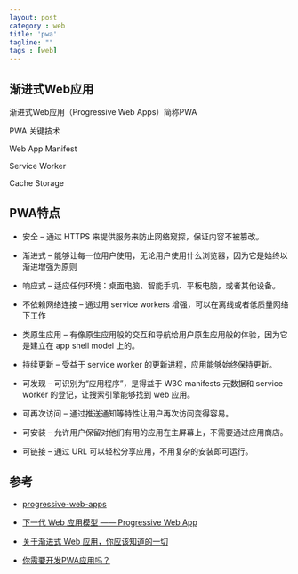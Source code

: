 ```yaml
---
layout: post
category : web
title: 'pwa'
tagline: ""
tags : [web]
---
```


## 渐进式Web应用

渐进式Web应用（Progressive Web Apps）简称PWA

PWA 关键技术

Web App Manifest

Service Worker

Cache Storage

## PWA特点

- 安全 – 通过 HTTPS 来提供服务来防止网络窥探，保证内容不被篡改。

- 渐进式 – 能够让每一位用户使用，无论用户使用什么浏览器，因为它是始终以渐进增强为原则

- 响应式 – 适应任何环境：桌面电脑、智能手机、平板电脑，或者其他设备。

- 不依赖网络连接 – 通过用 service workers 增强，可以在离线或者低质量网络下工作

- 类原生应用 – 有像原生应用般的交互和导航给用户原生应用般的体验，因为它是建立在 app shell model 上的。

- 持续更新 – 受益于 service worker 的更新进程，应用能够始终保持更新。

- 可发现 – 可识别为“应用程序”，是得益于 W3C manifests 元数据和 service worker 的登记，让搜索引擎能够找到 web 应用。

- 可再次访问 – 通过推送通知等特性让用户再次访问变得容易。

- 可安装 – 允许用户保留对他们有用的应用在主屏幕上，不需要通过应用商店。

- 可链接 – 通过 URL 可以轻松分享应用，不用复杂的安装即可运行。

## 参考

- [progressive-web-apps](https://developers.google.com/web/progressive-web-apps/)

- [下一代 Web 应用模型 —— Progressive Web App](http://geek.csdn.net/news/detail/135595)

- [关于渐进式 Web 应用，你应该知道的一切](http://www.zcfy.cc/article/everything-you-should-know-about-progressive-web-apps-tutorialzine-2047.html)

- [你需要开发PWA应用吗？](http://mp.weixin.qq.com/s?__biz=MzI5MDM2NjY5Nw==&mid=2247484043&idx=1&sn=0a93b2f32c2d80f43e2579fb56074a1f&chksm=ec21b70ddb563e1bd01a8acf4fbce8aeb0dc35f1110f7f004e3228d9b18605b3aaf7affa496b&mpshare=1&scene=1&srcid=0115m8O4xYwWYNZHgxmoZFe2#rd)